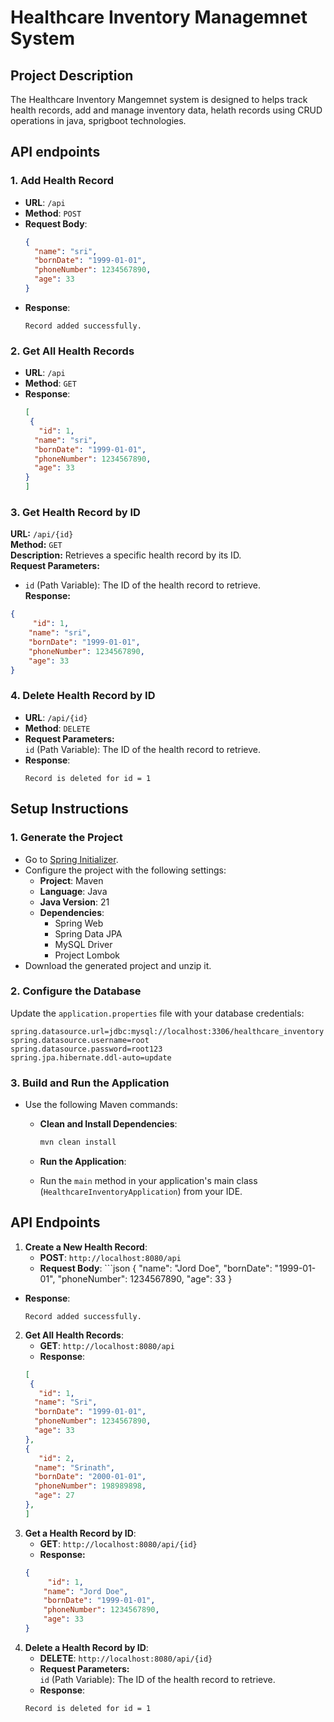 # Healthcare Inventory Managemnet System

## Project Description
The Healthcare Inventory Mangemnet system is designed to helps track health records, add and manage inventory data, helath records using CRUD operations in java, sprigboot technologies. 

## API endpoints
### 1. **Add Health Record**
- **URL**: `/api`
- **Method**: `POST`
- **Request Body**:
  ```json
  {
    "name": "sri",
    "bornDate": "1999-01-01",
    "phoneNumber": 1234567890,
    "age": 33
  }
  
- **Response**:
  ```
  Record added successfully.
  ```

### 2. **Get All Health Records**
- **URL**: `/api`
- **Method**: `GET`
- **Response**:
  ```json
  [
   {
     "id": 1,
    "name": "sri",
    "bornDate": "1999-01-01",
    "phoneNumber": 1234567890,
    "age": 33
  }
  ]
  ```

### 3. Get Health Record by ID
**URL:** `/api/{id}`  
**Method:** `GET`  
**Description:** Retrieves a specific health record by its ID.  
**Request Parameters:**  
- `id` (Path Variable): The ID of the health record to retrieve.  
**Response:**  
```json
{
     "id": 1,
    "name": "sri",
    "bornDate": "1999-01-01",
    "phoneNumber": 1234567890,
    "age": 33
}
```

### 4. **Delete Health Record by ID**
- **URL**: `/api/{id}`
- **Method**: `DELETE`
- **Request Parameters:**  
     `id` (Path Variable): The ID of the health record to retrieve. 
- **Response**:
  ```
  Record is deleted for id = 1
  ```

## Setup Instructions

  ### 1. Generate the Project
  - Go to [Spring Initializer](https://start.spring.io/).
  - Configure the project with the following settings:
    - **Project**: Maven
    - **Language**: Java
    - **Java Version**: 21
    - **Dependencies**:
      - Spring Web
      - Spring Data JPA
      - MySQL Driver
      - Project Lombok
  - Download the generated project and unzip it.

  ### 2. Configure the Database
  Update the `application.properties` file with your database credentials:

  ```properties
  spring.datasource.url=jdbc:mysql://localhost:3306/healthcare_inventory
  spring.datasource.username=root
  spring.datasource.password=root123
  spring.jpa.hibernate.ddl-auto=update
  ```

  ### 3. Build and Run the Application
  - Use the following Maven commands:
    - **Clean and Install Dependencies**:
      ```bash
      mvn clean install
      ```
    - **Run the Application**:

    - Run the `main` method in your application's main class (`HealthcareInventoryApplication`) from your IDE.

## API Endpoints

  1. **Create a New Health Record**:
     - **POST**: `http://localhost:8080/api`
     - **Request Body**:
    ```json
    {
      "name": "Jord Doe",
      "bornDate": "1999-01-01",
      "phoneNumber": 1234567890,
      "age": 33
    }
    
  - **Response**:
    ```
    Record added successfully.
    ```
  2. **Get All Health Records**:
     - **GET**: `http://localhost:8080/api`
     - **Response**:
      ```json
      [
       {
         "id": 1,
        "name": "Sri",
        "bornDate": "1999-01-01",
        "phoneNumber": 1234567890,
        "age": 33
      },
      {
         "id": 2,
        "name": "Srinath",
        "bornDate": "2000-01-01",
        "phoneNumber": 198989898,
        "age": 27
      }, 
      ]
      ```
  3. **Get a Health Record by ID**:
     - **GET**: `http://localhost:8080/api/{id}`
     - **Response:**  
      ```json
      {
           "id": 1,
          "name": "Jord Doe",
          "bornDate": "1999-01-01",
          "phoneNumber": 1234567890,
          "age": 33
      }
      ```
  4. **Delete a Health Record by ID**:
     - **DELETE**: `http://localhost:8080/api/{id}`
     - **Request Parameters:**  
     `id` (Path Variable): The ID of the health record to retrieve. 
      - **Response**:
      ```
      Record is deleted for id = 1
      ```

